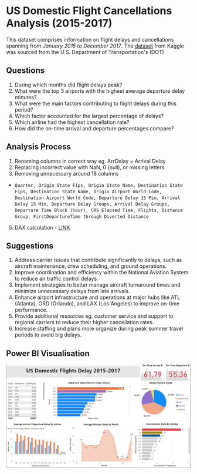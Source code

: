 # US Domestic Flight Cancellations Analysis (2015-2017)
This dataset comprises information on flight delays and cancellations spanning from *January 2015 to December 2017*. The [dataset](https://www.kaggle.com/datasets/gabrielluizone/us-domestic-flights-delay-prediction-2013-2018) from Kaggle was sourced from the U.S. Department of Transportation's (DOT)

## Questions
1. During which months did flight delays peak?
2. What were the top 3 airports with the highest average departure delay minutes?
3. What were the main factors contributing to flight delays during this period?
4. Which factor accounted for the largest percentage of delays?
5. Which airline had the highest cancellation rate?
6. How did the on-time arrival and departure percentages compare?

## Analysis Process
1. Renaming columns in correct way eg. ArrDelay = Arrival Delay
3. Replacing incorrect value with NaN, 0 (null), or missing letters
4. Removing unnecessary around 18 columns
  - `Quarter, Origin State Fips, Origin State Name, Destination State Fips, Destination State Name, Origin Airport World Code, Destination Airport World Code, Departure Delay 15 Min, Arrival Delay 15 Min, Departure Delay Groups, Arrival Delay Groups, Departure Time Block (hour), CRS Elapsed Time, Flights, Distance Group, FirstDepartureTime through Diverted Distance `
5. DAX calculation - [LINK](https://github.com/zukui1984/Airline_Delay_2015_2017/blob/master/query.sql)

## Suggestions
1. Address carrier issues that contribute significantly to delays, such as aircraft maintenance, crew scheduling, and ground operations.
2. Improve coordination and efficiency within the National Aviation System to reduce air traffic control delays.
3. Implement strategies to better manage aircraft turnaround times and minimize unnecessary delays from late arrivals.
4. Enhance airport infrastructure and operations at major hubs like ATL (Atlanta), ORD (Orlando), and LAX (Los Angeles) to improve on-time performance.
5. Provide additional resources eg. customer service and support to regional carriers to reduce their higher cancellation rates.
6. Increase staffing and plans more organize during peak summer travel periods to avoid big delays.


## Power BI Visualisation
![Image](https://github.com/zukui1984/Airline_Delay_2015_2017/blob/master/images/power-bi-full.JPG)

